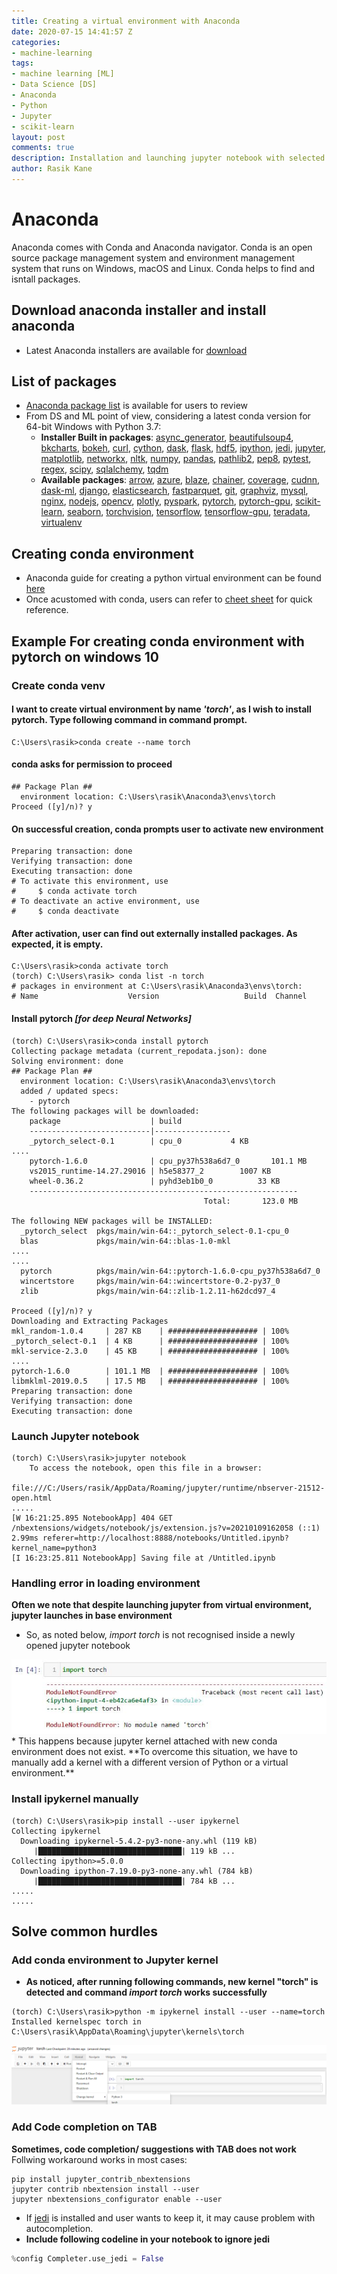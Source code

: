 ```yaml
---
title: Creating a virtual environment with Anaconda
date: 2020-07-15 14:41:57 Z
categories:
- machine-learning
tags:
- machine learning [ML]
- Data Science [DS]
- Anaconda
- Python
- Jupyter
- scikit-learn
layout: post
comments: true
description: Installation and launching jupyter notebook with selected conda environment in Windows 10
author: Rasik Kane
---
```


# Anaconda
Anaconda comes with Conda and Anaconda navigator. Conda is an open source package management system and environment management system that runs on Windows, macOS and Linux. Conda helps to find and isntall packages.


## Download anaconda installer and install anaconda
* Latest Anaconda installers are available for [download](https://www.anaconda.com/products/individual)


## List of packages
* [Anaconda package list](https://docs.anaconda.com/anaconda/packages/pkg-docs/) is available for users to review
* From DS and ML point of view, considering a latest conda version for 64-bit Windows with Python 3.7:
  * **Installer Built in packages**: [async_generator](https://github.com/python-trio/async_generator), [beautifulsoup4](http://www.crummy.com/software/BeautifulSoup/), [bkcharts](http://github.com/bokeh/bkcharts), [bokeh](http://bokeh.pydata.org/), [curl](http://curl.haxx.se/), [cython](http://www.cython.org/), [dask](https://dask.org/), [flask](http://flask.pocoo.org/), [hdf5](http://www.hdfgroup.org/HDF5/), [ipython](https://ipython.org/), [jedi](https://github.com/davidhalter/jedi/), [jupyter](http://jupyter.org/), [matplotlib](http://matplotlib.org/), [networkx](https://networkx.github.io/), [nltk](http://nltk.org/), [numpy](http://numpy.scipy.org/), [pandas](http://pandas.pydata.org/), [pathlib2](https://github.com/mcmtroffaes/pathlib2), [pep8](http://pep8.readthedocs.org/), [pytest](https://docs.pytest.org/en/latest/), [regex](https://bitbucket.org/mrabarnett/mrab-regex), [scipy](http://www.scipy.org/), [sqlalchemy](http://www.sqlalchemy.org/),  [tqdm](https://pypi.python.org/pypi/tqdm)
  * **Available packages**: [arrow](https://github.com/crsmithdev/arrow), [azure](https://github.com/Azure/azure-sdk-for-python), [blaze](http://blaze.pydata.org/), [chainer](https://chainer.org/), [coverage](https://coverage.readthedocs.io/), [cudnn](https://docs.anaconda.com/anaconda/packages/py3.7_win-64/None), [dask-ml](http://github.com/dask/dask-ml), [django](http://www.djangoproject.com/), [elasticsearch](https://github.com/elastic/elasticsearch-py), [fastparquet](http://github.com/dask/fastparquet), [git](https://git-scm.com/), [graphviz](http://www.graphviz.org/), [mysql](https://www.mysql.com/), [nginx](http://www.nginx.org/), [nodejs](https://nodejs.org/), [opencv](http://opencv.org/), [plotly](https://plot.ly/python/), [pyspark](http://spark.apache.org/), [pytorch](http://pytorch.org/), [pytorch-gpu](https://docs.anaconda.com/anaconda/packages/py3.7_win-64/None), [scikit-learn](http://scikit-learn.org/), [seaborn](https://seaborn.pydata.org/), [torchvision](http://pytorch.org/), [tensorflow](http://tensorflow.org/), [tensorflow-gpu](http://tensorflow.org/), [teradata](http://github.com/teradata/PyTd), [virtualenv](https://virtualenv.pypa.io/)


## Creating conda environment
* Anaconda guide for creating a python virtual environment can be found [here](https://docs.conda.io/projects/conda/en/latest/user-guide/tasks/manage-environments.html)
* Once acustomed with conda, users can refer to [cheet sheet](https://conda.io/projects/conda/en/latest/_downloads/843d9e0198f2a193a3484886fa28163c/conda-cheatsheet.pdf) for quick reference.


## Example For creating conda environment with pytorch on windows 10
### Create conda venv
#### I want to create **virtual environment by name *'torch'***, as I wish to install pytorch. Type following command in command prompt.
```
C:\Users\rasik>conda create --name torch
```
#### conda asks for permission to proceed
```
## Package Plan ##
  environment location: C:\Users\rasik\Anaconda3\envs\torch
Proceed ([y]/n)? y
```
#### On successful creation, conda prompts user to activate new environment
```
Preparing transaction: done
Verifying transaction: done
Executing transaction: done
# To activate this environment, use
#     $ conda activate torch
# To deactivate an active environment, use
#     $ conda deactivate
```
#### After activation, user can find out externally installed packages. As expected, it is empty. 
```
C:\Users\rasik>conda activate torch
(torch) C:\Users\rasik> conda list -n torch
# packages in environment at C:\Users\rasik\Anaconda3\envs\torch:
# Name                    Version                   Build  Channel
```
#### Install pytorch *[for deep Neural Networks]*
```
(torch) C:\Users\rasik>conda install pytorch
Collecting package metadata (current_repodata.json): done
Solving environment: done
## Package Plan ##
  environment location: C:\Users\rasik\Anaconda3\envs\torch
  added / updated specs:
    - pytorch
The following packages will be downloaded:
    package                    | build
    ---------------------------|-----------------
    _pytorch_select-0.1        | cpu_0           4 KB
....
    pytorch-1.6.0              | cpu_py37h538a6d7_0       101.1 MB
    vs2015_runtime-14.27.29016 | h5e58377_2        1007 KB
    wheel-0.36.2               | pyhd3eb1b0_0          33 KB
    ------------------------------------------------------------
                                           Total:       123.0 MB

The following NEW packages will be INSTALLED:
  _pytorch_select  pkgs/main/win-64::_pytorch_select-0.1-cpu_0
  blas             pkgs/main/win-64::blas-1.0-mkl
....
....
  pytorch          pkgs/main/win-64::pytorch-1.6.0-cpu_py37h538a6d7_0
  wincertstore     pkgs/main/win-64::wincertstore-0.2-py37_0
  zlib             pkgs/main/win-64::zlib-1.2.11-h62dcd97_4

Proceed ([y]/n)? y
Downloading and Extracting Packages
mkl_random-1.0.4     | 287 KB    | #################### | 100%
_pytorch_select-0.1  | 4 KB      | #################### | 100%
mkl-service-2.3.0    | 45 KB     | #################### | 100%
....
pytorch-1.6.0        | 101.1 MB  | #################### | 100%
libmklml-2019.0.5    | 17.5 MB   | #################### | 100%
Preparing transaction: done
Verifying transaction: done
Executing transaction: done
```
### Launch Jupyter notebook
```
(torch) C:\Users\rasik>jupyter notebook
    To access the notebook, open this file in a browser:
        file:///C:/Users/rasik/AppData/Roaming/jupyter/runtime/nbserver-21512-open.html
.....
[W 16:21:25.895 NotebookApp] 404 GET /nbextensions/widgets/notebook/js/extension.js?v=20210109162058 (::1) 2.99ms referer=http://localhost:8888/notebooks/Untitled.ipynb?kernel_name=python3
[I 16:23:25.811 NotebookApp] Saving file at /Untitled.ipynb
```
### Handling error in loading environment
**Often we note that despite launching jupyter from virtual environment, jupyter launches in base environment**
* So, as noted below, *import torch* is not recognised inside a newly opened jupyter notebook
<img src="/images/p2/output_2_1.png">
* This happens because jupyter kernel attached with new conda environment does not exist. **To overcome this situation, we have to manually add a kernel with a different version of Python or a virtual environment.**

### Install ipykernel manually
```
(torch) C:\Users\rasik>pip install --user ipykernel
Collecting ipykernel
  Downloading ipykernel-5.4.2-py3-none-any.whl (119 kB)
     |████████████████████████████████| 119 kB ...
Collecting ipython>=5.0.0
  Downloading ipython-7.19.0-py3-none-any.whl (784 kB)
     |████████████████████████████████| 784 kB ...
.....
.....     
```

## Solve common hurdles

### Add conda environment to Jupyter kernel
* **As noticed, after running following commands, new kernel "torch" is detected and command *import torch* works successfully**
```
(torch) C:\Users\rasik>python -m ipykernel install --user --name=torch
Installed kernelspec torch in C:\Users\rasik\AppData\Roaming\jupyter\kernels\torch
```
<img src="/images/p2/output_2_2.png">

### Add Code completion on TAB
**Sometimes, code completion/ suggestions with TAB does not work**
Follwing workaround works in most cases:
```
pip install jupyter_contrib_nbextensions
jupyter contrib nbextension install --user
jupyter nbextensions_configurator enable --user
```
* If [jedi](https://pypi.org/project/jedi/) is installed and user wants to keep it, it may cause problem with autocompletion.
* **Include following codeline in your notebook to ignore jedi**
```python
%config Completer.use_jedi = False
``` 